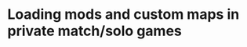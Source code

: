 # Loading mods and custom maps in private match/solo games

<Redirect to="/docs/modding/loading-mods.html" />